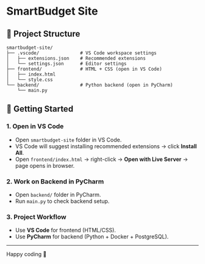 # SmartBudget Site

## 📌 Project Structure
```
smartbudget-site/
├── .vscode/               # VS Code workspace settings
│   ├── extensions.json    # Recommended extensions
│   └── settings.json      # Editor settings
├── frontend/              # HTML + CSS (open in VS Code)
│   ├── index.html
│   └── style.css
└── backend/               # Python backend (open in PyCharm)
    └── main.py
```

## 🚀 Getting Started

### 1. Open in VS Code
- Open `smartbudget-site` folder in VS Code.
- VS Code will suggest installing recommended extensions → click **Install All**.
- Open `frontend/index.html` → right-click → **Open with Live Server** → page opens in browser.

### 2. Work on Backend in PyCharm
- Open `backend/` folder in PyCharm.
- Run `main.py` to check backend setup.

### 3. Project Workflow
- Use **VS Code** for frontend (HTML/CSS).
- Use **PyCharm** for backend (Python + Docker + PostgreSQL).

---
Happy coding 🎉
